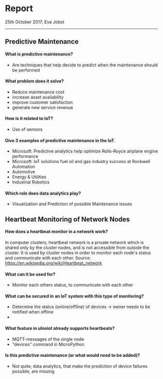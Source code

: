 # Report
25th October 2017; Eva Jobst
______________________

## Predictive Maintenance
#### What is predictive maintenance?
- Are techniques that help decide to predict when the maintenance should be performed

#### What problem does it solve?
- Reduce maintenance cost
- increase asset availability
- improve customer satisfaction
- generate new service revenue

#### How is it related to IoT?
- Use of sensors

#### Give 3 examples of predictive maintenance in the IoT.
- Microsoft: Predictive analytics help optimize Rolls-Royce airplane engine performance
- Microsoft: IoT solutions fuel oil and gas industry success at Rockwell Automation
- Automotive
- Energy & Utilities
- Industrial Robotics

#### Which role does data analytics play?
- Visualization and Prediction of possible Maintenance issues


## Heartbeat Monitoring of Network Nodes

#### How does a heartbeat monitor in a network work?
In computer clusters, heartbeat network is a private network which is shared only by the cluster nodes, and is not accessible from outside the cluster. It is used by cluster nodes in order to monitor each node's status and communicate with each other.
Source: https://en.wikipedia.org/wiki/Heartbeat_network

#### What can it be used for?
- Monitor each others status, to communicate with each other

#### What can be secured in an IoT system with this type of monitoring?
- Determine the status (online/offline) of devices -> owner needs to be notified when offline
- 

#### What feature in ulnoiot already supports heartbeats?
- MQTT-messages of the single node
- "devices" command in MicroPython

#### Is this predictive maintenance (or what would need to be added)?
- Not quite, data analytics, that make the prediction of device failures possible, are missing
